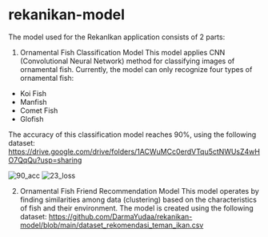 # rekanikan-model
The model used for the RekanIkan application consists of 2 parts:

1. Ornamental Fish Classification Model
This model applies CNN (Convolutional Neural Network) method for classifying images of ornamental fish. Currently, the model can only recognize four types of ornamental fish:
- Koi Fish
- Manfish
- Comet Fish
- Glofish
  
The accuracy of this classification model reaches 90%, using the following dataset: https://drive.google.com/drive/folders/1ACWuMCc0erdVTqu5ctNWUsZ4wHO7QqQu?usp=sharing

![90_acc](https://github.com/DarmaYudaa/rekanikan-model/assets/89464578/a7fdddb2-29c5-40cb-b5f9-fd3cfd0931c1)
![23_loss](https://github.com/DarmaYudaa/rekanikan-model/assets/89464578/526cd44c-6c93-46f2-b2a5-306f79533d07)

2. Ornamental Fish Friend Recommendation Model
This model operates by finding similarities among data (clustering) based on the characteristics of fish and their environment. The model is created using the following dataset: https://github.com/DarmaYudaa/rekanikan-model/blob/main/dataset_rekomendasi_teman_ikan.csv
